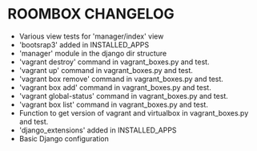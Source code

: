 # ROOMBOX CHANGELOG

* Various view tests for 'manager/index' view
* 'bootsrap3' added in INSTALLED\_APPS
* 'manager' module in the django dir structure
* 'vagrant destroy' command in vagrant\_boxes.py and test.
* 'vagrant up' command in vagrant\_boxes.py and test.
* 'vagrant box remove' command in vagrant\_boxes.py and test.
* 'vagrant box add' command in vagrant\_boxes.py and test.
* 'vagrant global-status' command in vagrant\_boxes.py and test.
* 'vagrant box list' command in vagrant\_boxes.py and test.
* Function to get version of vagrant and virtualbox in vagrant\_boxes.py and test.
* 'django\_extensions' added in INSTALLED\_APPS
* Basic Django configuration

